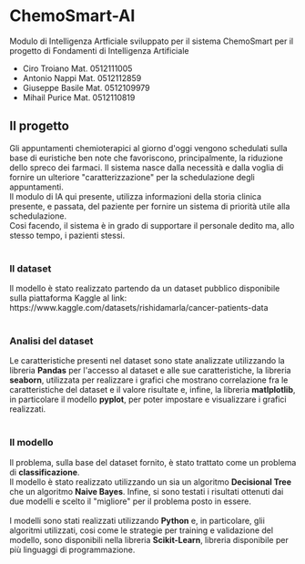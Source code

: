 # ChemoSmart-AI
Modulo di Intelligenza Artficiale sviluppato per il sistema ChemoSmart per il progetto di Fondamenti di Intelligenza Artificiale

- Ciro Troiano Mat. 0512111005
- Antonio Nappi Mat. 0512112859
- Giuseppe Basile Mat. 0512109979
- Mihail Purice Mat. 0512110819

<h2>Il progetto</h2>
Gli appuntamenti chemioterapici al giorno d'oggi vengono schedulati sulla base di euristiche ben note che favoriscono, principalmente, la riduzione dello spreco dei farmaci. Il sistema nasce dalla necessità e dalla voglia di fornire un ulteriore "caratterizzazione" per la schedulazione degli appuntamenti.<br>
Il modulo di IA qui presente, utilizza informazioni della storia clinica presente, e passata, del paziente per fornire un sistema di priorità utile alla schedulazione.<br>
Cosi facendo, il sistema è in grado di supportare il personale dedito ma, allo stesso tempo, i pazienti stessi.
<br><br>
<h3>Il dataset</h3>
Il modello è stato realizzato partendo da un dataset pubblico disponibile sulla piattaforma Kaggle al link: https://www.kaggle.com/datasets/rishidamarla/cancer-patients-data
<br><br>
<h3>Analisi del dataset</h3>
Le caratteristiche presenti nel dataset sono state analizzate utilizzando la libreria <b>Pandas</b> per l'accesso al dataset e alle sue caratteristiche, la libreria <b>seaborn</b>, utilizzata per realizzare i grafici che mostrano correlazione fra le caratteristiche del dataset e il valore risultate e, infine, la libreria <b>matlplotlib</b>, in particolare il modello <b>pyplot</b>, per poter impostare e visualizzare i grafici realizzati.
<br><br>
<h3>Il modello</h3>
Il problema, sulla base del dataset fornito, è stato trattato come un problema di <b>classificazione</b>.<br>
Il modello è stato realizzato utilizzando un sia un algoritmo <b>Decisional Tree</b> che un algoritmo <b>Naive Bayes</b>. Infine, si sono testati i risultati ottenuti dai due modelli e scelto il "migliore" per il problema posto in essere.<br><br>
I modelli sono stati realizzati utilizzando <b>Python</b> e, in particolare, glii algoritmi utilizzati, cosi come le strategie per training e validazione del modello, sono disponibili nella libreria <b>Scikit-Learn</b>, libreria disponibile per più linguaggi di programmazione.
